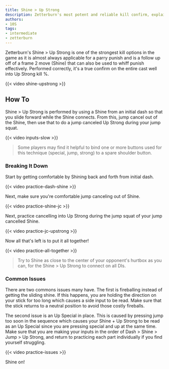 ```yaml
---
title: Shine > Up Strong
description: Zetterburn's most potent and reliable kill confirm, explained
authors:
- 10S
tags:
- intermediate
- zetterburn
---
```


Zetterburn's Shine > Up Strong is one of the strongest kill options in the game as it is almost always applicable for a parry punish and is a follow up off of a frame 2 move (Shine) that can also be used to whiff punish effectively. Performed correctly, it's a true confirm on the entire cast well into Up Strong kill %.

{{< video shine-upstrong >}}

## How To

Shine > Up Strong is performed by using a Shine from an initial dash so that you slide forward while the Shine connects. From this, jump cancel out of the Shine, then use that to do a jump canceled Up Strong during your jump squat.

{{< video inputs-slow >}}

> Some players may find it helpful to bind one or more buttons used for this technique (special, jump, strong) to a spare shoulder button.

### Breaking It Down

Start by getting comfortable by Shining back and forth from initial dash.

{{< video practice-dash-shine >}}

Next, make sure you're comfortable jump canceling out of Shine.

{{< video practice-shine-jc >}}

Next, practice cancelling into Up Strong during the jump squat of your jump cancelled Shine.

{{< video practice-jc-upstrong >}}

Now all that's left is to put it all together!

{{< video practice-all-together >}}

> Try to Shine as close to the center of your opponent's hurtbox as you can, for the Shine > Up Strong to connect on all DIs.

### Common Issues

There are two commons issues many have. The first is fireballing instead of getting the sliding shine. If this happens, you are holding the direction on your stick for too long which causes a side input to be read. Make sure that the stick returns to a neutral position to avoid those costly fireballs. 

The second issue is an Up Special in place. This is caused by pressing jump too soon in the sequence which causes your Shine + Up Strong to be read as an Up Special since you are pressing special and up at the same time. Make sure that you are making your inputs in the order of Dash > Shine > Jump > Up Strong, and return to practicing each part individually if you find yourself struggling.

{{< video practice-issues >}}

Shine on!
